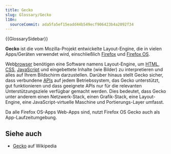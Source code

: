 ```yaml
---
title: Gecko
slug: Glossary/Gecko
l10n:
  sourceCommit: ada5fa5ef15eadd44b549ecf906423b4a2092f34
---
```


{{GlossarySidebar}}

**Gecko** ist die vom Mozilla-Projekt entwickelte Layout-Engine, die in vielen Apps/Geräten verwendet wird, einschließlich [Firefox](/de/docs/Glossary/Mozilla_Firefox) und [Firefox OS](/de/docs/Glossary/Firefox_OS).

Web[browser](/de/docs/Glossary/browser) benötigen eine Software namens Layout-Engine, um [HTML](/de/docs/Glossary/HTML), [CSS](/de/docs/Glossary/CSS), [JavaScript](/de/docs/Glossary/JavaScript) und eingebettete Inhalte (wie Bilder) zu interpretieren und alles auf Ihrem Bildschirm darzustellen. Darüber hinaus stellt Gecko sicher, dass verbundene [APIs](/de/docs/Glossary/API) auf jedem Betriebssystem, das Gecko unterstützt, gut funktionieren und dass geeignete APIs nur für die relevanten Unterstützungsziele verfügbar gemacht werden. Dies bedeutet, dass Gecko unter anderem einen Netzwerk-Stack, einen Grafik-Stack, eine Layout-Engine, eine JavaScript-virtuelle Maschine und Portierungs-Layer umfasst.

Da alle Firefox OS-Apps Web-Apps sind, nutzt Firefox OS Gecko auch als App-Laufzeitumgebung.

## Siehe auch

- [Gecko](<https://en.wikipedia.org/wiki/Gecko_(software)>) auf Wikipedia
